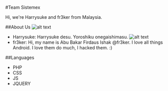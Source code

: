 #Team Sistemex

Hi, we're Harrysuke and fr3ker from Malaysia.

##About Us
![alt text](https://avatars2.githubusercontent.com/u/238515?v=3&s=460"Harrysuke")
- Harrysuke: Harrysuke desu. Yoroshiku onegaishimasu.
![alt text](https://pbs.twimg.com/profile_images/1562751435/63485404612368750_400x400.jpg"fr3ker")
- fr3ker: Hi, my name is Abu Bakar Firdaus Ishak @fr3ker. I love all things Android. I love them do much, I hacked them. :)

##Languages
- PHP
- CSS
- JS
- JQUERY
